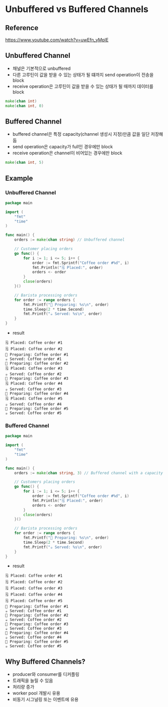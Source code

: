 # Unbuffered vs Buffered Channels

## Reference

https://www.youtube.com/watch?v=uwEfn_yMplE

## Unbuffered Channel

- 채널은 기본적으로 unbuffered
- 다른 고루틴이 값을 받을 수 있는 상태가 될 떄까지 send operation이 전송을 block
- receive operation은 고루틴이 값을 받을 수 있는 상태가 될 때까지 데이터를 block

```go
make(chan int)
make(chan int, 0)
```

## Buffered Channel

- buffered channel은 특정 capacity(channel 생성시 지정)만큼 값을 일단 저장해둠
- send operation은 capacity가 full인 경우에만 block
- receive operation은 channel이 비어있는 경우에만 block

```go
make(chan int, 5)
```

## Example

### Unbuffered Channel 

```go
package main

import (
	"fmt"
	"time"
)

func main() {
	orders := make(chan string) // Unbuffered channel

	// Customer placing orders
	go func() {
		for i := 1; i <= 5; i++ {
			order := fmt.Sprintf("Coffee order #%d", i)
			fmt.Println("🗒️ Placed:", order)
			orders <- order
		}
		close(orders)
	}()

	// Barista processing orders
	for order := range orders {
		fmt.Printf("🫘 Preparing: %s\n", order)
		time.Sleep(2 * time.Second)
		fmt.Printf("☕️ Served: %s\n", order)
	}
}
```

- result

```
🗒️ Placed: Coffee order #1
🗒️ Placed: Coffee order #2
🫘 Preparing: Coffee order #1
☕️ Served: Coffee order #1
🫘 Preparing: Coffee order #2
🗒️ Placed: Coffee order #3
☕️ Served: Coffee order #2
🫘 Preparing: Coffee order #3
🗒️ Placed: Coffee order #4
☕️ Served: Coffee order #3
🫘 Preparing: Coffee order #4
🗒️ Placed: Coffee order #5
☕️ Served: Coffee order #4
🫘 Preparing: Coffee order #5
☕️ Served: Coffee order #5
```

### Buffered Channel

```go
package main

import (
	"fmt"
	"time"
)

func main() {
	orders := make(chan string, 3) // Buffered channel with a capacity of 3

	// Customers placing orders
	go func() {
		for i := 1; i <= 5; i++ {
			order := fmt.Sprintf("Coffee order #%d", i)
			fmt.Println("🗒️ Placed:", order)
			orders <- order
		}
		close(orders)
	}()

	// Barista processing orders
	for order := range orders {
		fmt.Printf("🫘 Preparing: %s\n", order)
		time.Sleep(2 * time.Second)
		fmt.Printf("☕️ Served: %s\n", order)
	}
}

```

- result

```
🗒️ Placed: Coffee order #1
🗒️ Placed: Coffee order #2
🗒️ Placed: Coffee order #3
🗒️ Placed: Coffee order #4
🗒️ Placed: Coffee order #5
🫘 Preparing: Coffee order #1
☕️ Served: Coffee order #1
🫘 Preparing: Coffee order #2
☕️ Served: Coffee order #2
🫘 Preparing: Coffee order #3
☕️ Served: Coffee order #3
🫘 Preparing: Coffee order #4
☕️ Served: Coffee order #4
🫘 Preparing: Coffee order #5
☕️ Served: Coffee order #5
```

## Why Buffered Channels?

- producer와 consumer를 디커플링
- 트래픽을 늘릴 수 있음
- 처리량 증가
- worker pool 개발시 유용
- 비동기 시그널링 또는 이벤트에 유용